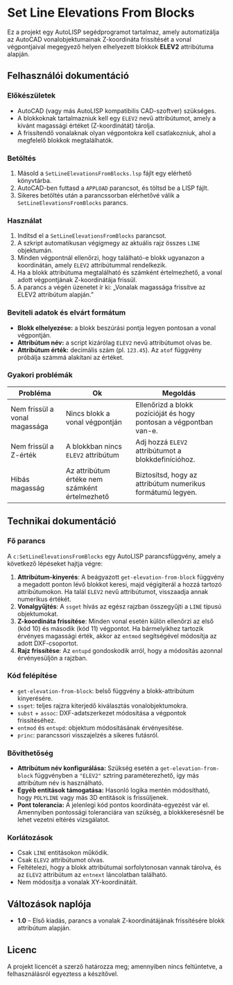 # Set Line Elevations From Blocks

Ez a projekt egy AutoLISP segédprogramot tartalmaz, amely automatizálja az AutoCAD vonalobjektumainak Z-koordináta frissítését a vonal végpontjaival megegyező helyen elhelyezett blokkok **ELEV2** attribútuma alapján.

## Felhasználói dokumentáció

### Előkészületek

- AutoCAD (vagy más AutoLISP kompatibilis CAD-szoftver) szükséges.
- A blokkoknak tartalmazniuk kell egy `ELEV2` nevű attribútumot, amely a kívánt magassági értéket (Z-koordinátát) tárolja.
- A frissítendő vonalaknak olyan végpontokra kell csatlakozniuk, ahol a megfelelő blokkok megtalálhatók.

### Betöltés

1. Másold a `SetLineElevationsFromBlocks.lsp` fájlt egy elérhető könyvtárba.
2. AutoCAD-ben futtasd a `APPLOAD` parancsot, és töltsd be a LISP fájlt.
3. Sikeres betöltés után a parancssorban elérhetővé válik a `SetLineElevationsFromBlocks` parancs.

### Használat

1. Indítsd el a `SetLineElevationsFromBlocks` parancsot.
2. A szkript automatikusan végigmegy az aktuális rajz összes `LINE` objektumán.
3. Minden végpontnál ellenőrzi, hogy található-e blokk ugyanazon a koordinátán, amely `ELEV2` attribútummal rendelkezik.
4. Ha a blokk attribútuma megtalálható és számként értelmezhető, a vonal adott végpontjának Z-koordinátája frissül.
5. A parancs a végén üzenetet ír ki: „Vonalak magassága frissítve az ELEV2 attribútum alapján.”

### Beviteli adatok és elvárt formátum

- **Blokk elhelyezése:** a blokk beszúrási pontja legyen pontosan a vonal végpontján.
- **Attribútum név:** a script kizárólag `ELEV2` nevű attribútumot olvas be.
- **Attribútum érték:** decimális szám (pl. `123.45`). Az `atof` függvény próbálja számmá alakítani az értéket.

### Gyakori problémák

| Probléma | Ok | Megoldás |
| --- | --- | --- |
| Nem frissül a vonal magassága | Nincs blokk a vonal végpontján | Ellenőrizd a blokk pozícióját és hogy pontosan a végpontban van-e. |
| Nem frissül a Z-érték | A blokkban nincs `ELEV2` attribútum | Adj hozzá `ELEV2` attribútumot a blokkdefinícióhoz. |
| Hibás magasság | Az attribútum értéke nem számként értelmezhető | Biztosítsd, hogy az attribútum numerikus formátumú legyen. |

## Technikai dokumentáció

### Fő parancs

A `c:SetLineElevationsFromBlocks` egy AutoLISP parancsfüggvény, amely a következő lépéseket hajtja végre:

1. **Attribútum-kinyerés**: A beágyazott `get-elevation-from-block` függvény a megadott ponton lévő blokkot keresi, majd végigiterál a hozzá tartozó attribútumokon. Ha talál `ELEV2` nevű attribútumot, visszaadja annak numerikus értékét.
2. **Vonalgyűjtés**: A `ssget` hívás az egész rajzban összegyűjti a `LINE` típusú objektumokat.
3. **Z-koordináta frissítése**: Minden vonal esetén külön ellenőrzi az első (kód 10) és második (kód 11) végpontot. Ha bármelyikhez tartozik érvényes magassági érték, akkor az `entmod` segítségével módosítja az adott DXF-csoportot.
4. **Rajz frissítése**: Az `entupd` gondoskodik arról, hogy a módosítás azonnal érvényesüljön a rajzban.

### Kód felépítése

- `get-elevation-from-block`: belső függvény a blokk-attribútum kinyerésére.
- `ssget`: teljes rajzra kiterjedő kiválasztás vonalobjektumokra.
- `subst` + `assoc`: DXF-adatszerkezet módosítása a végpontok frissítéséhez.
- `entmod` és `entupd`: objektum módosításának érvényesítése.
- `princ`: parancssori visszajelzés a sikeres futásról.

### Bővíthetőség

- **Attribútum név konfigurálása:** Szükség esetén a `get-elevation-from-block` függvényben a `"ELEV2"` sztring paraméterezhető, így más attribútum név is használható.
- **Egyéb entitások támogatása:** Hasonló logika mentén módosítható, hogy `POLYLINE` vagy más 3D entitások is frissüljenek.
- **Pont tolerancia:** A jelenlegi kód pontos koordináta-egyezést vár el. Amennyiben pontossági toleranciára van szükség, a blokkkeresésnél be lehet vezetni eltérés vizsgálatot.

### Korlátozások

- Csak `LINE` entitásokon működik.
- Csak `ELEV2` attribútumot olvas.
- Feltételezi, hogy a blokk attribútumai sorfolytonosan vannak tárolva, és az `ELEV2` attribútum az `entnext` láncolatban található.
- Nem módosítja a vonalak XY-koordinátáit.

## Változások naplója

- **1.0** – Első kiadás, parancs a vonalak Z-koordinátájának frissítésére blokk attribútum alapján.

## Licenc

A projekt licencét a szerző határozza meg; amennyiben nincs feltüntetve, a felhasználásról egyeztess a készítővel.

